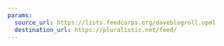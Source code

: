 ```yaml
---
params:
  source_url: https://lists.feedcorps.org/daveblogroll.opml
  destination_url: https://pluralistic.net/feed/
---
```

